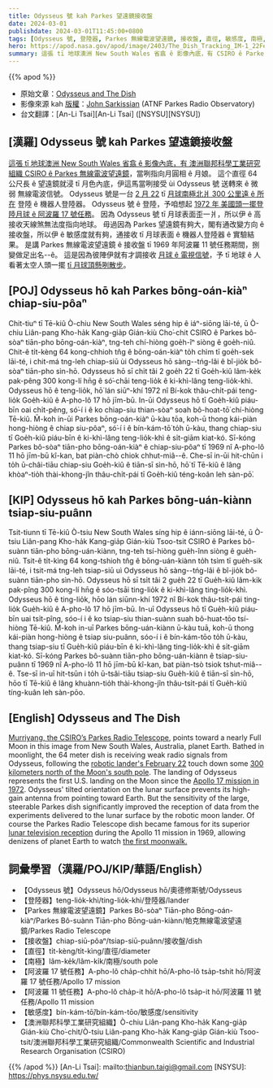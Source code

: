```yaml
---
title: Odysseus 號 kah Parkes 望遠鏡接收盤
date: 2024-03-01
publishdate: 2024-03-01T11:45:00+0800
tags: [Odysseus 號, 登陸器, Parkes 無線電波望遠鏡, 接收盤, 直徑, 敏感度, 南極, 阿波羅 17 號任務, 阿波羅 11 號任務, 澳洲聯邦科學工業研究組織, CSIRO]
hero: https://apod.nasa.gov/apod/image/2403/The_Dish_Tracking_IM-1_22February2024_04s.jpg
summary: 這張 tī 地球澳洲 New South Wales 省翕 ê 影像內底，有 CSIRO ê Parkes 無線電波望遠鏡，當咧指向月圓相 ê 月娘。
---
```


{{% apod %}}

- 原始文章：[Odysseus and The Dish](https://apod.nasa.gov/apod/ap240301.html)
- 影像來源 kah [版權][copyright]：[John Sarkissian](https://www.parkes.atnf.csiro.au/people/sar049/) (ATNF Parkes Radio Observatory)
- 台文翻譯：[An-Li Tsai][An-Li Tsai] ([NSYSU][NSYSU])

## [漢羅] Odysseus 號 kah Parkes 望遠鏡接收盤
[這張 tī 地球澳洲 New South Wales 省翕 ê 影像內底，有 澳洲聯邦科學工業研究組織 CSIRO ê Parkes 無線電波望遠鏡][Murriyang, the CSIRO’s Parkes Radio Telescope]，當咧指向月圓相 ê 月娘。
這个直徑 64 公尺長 ê 望遠鏡就浸 tī 月色內底，伊這馬當咧接受 ùi Odysseus 號 送轉來 ê 微弱 無線電波信號。
Odysseus 號是一台 [2 月 22][robotic lander's February 22] tī [月球南極北爿 300 公里遠 ê 所在][300 kilometers north of the Moon's south pole] 登陸 ê 機器人登陸器。
Odysseus 號 ê 登陸，予咱想起 [1972 年 美國頭一擺登陸月球 ê 阿波羅 17 號任務][Apollo 17 mission in 1972]。
因為 Odysseus 號 tī 月球表面歪一爿，所以伊 ê 高接收天線煞無法度指向地球。
毋過因為 Parkes 望遠鏡有夠大，閣有通改變方向 ê 接收盤，所以伊 ê 敏感度就有夠，通接收 tī 月球表面 ê 機器人登陸器 ê 實驗結果。
是講 Parkes 無線電波望遠鏡 ê 接收盤 tī 1969 年阿波羅 11 號任務期間，捌變做足出名--ê。
這是因為彼陣伊就有才調接收 [月球 ê 電視信號][lunar television reception]，予 tī 地球 ê 人看著太空人頭一擺 [tī 月球頂懸咧散步][the first moonwalk.]。

## [POJ] Odysseus hō kah Parkes bōng-oán-kiàⁿ chiap-siu-pôaⁿ
Chit-tiuⁿ tī Tē-kiû Ò-chiu New South Wales séng hip ê iáⁿ-siōng lāi-té, ū Ò-chiu Liân-pang Kho-ha̍k Kang-gia̍p Gián-kiù Cho͘-chit CSIRO ê Parkes bô-sòaⁿ tiān-pho bōng-oán-kiàⁿ, tng-teh chí-hiòng goe̍h-îⁿ siòng ê goe̍h-niû.
Chit-ê ti̍t-kèng 64 kong-chhioh tn̂g ê bōng-oán-kiàⁿ to̍h chìm tī goe̍h-sek lāi-té, i chit-má tng-leh chiap-siū ùi Odysseus hō sàng--tńg-lâi ê bî-jio̍k bô-sòaⁿ tiān-pho sìn-hō.
Odysseus hō sī chi̍t tâi 2 goe̍h 22 tī Goe̍h-kiû lâm-ke̍k pak-pêng 300 kong-lí hn̄g ê só͘-chāi teng-lio̍k ê ki-khì-lâng teng-lio̍k-khì.
Odysseus hō ê teng-lio̍k, hō͘ lán siūⁿ-khí 1972 nî Bí-kok thâu-chi̍t-pái teng-lio̍k Goe̍h-kiû ê A-pho-lô 17 hō jīm-bū.
In-ūi Odysseus hō tī Goe̍h-kiû piáu-bīn oai chi̍t-pêng, só͘-í i ê ko chiap-siu thian-sòaⁿ soah bô-hoat-tō͘ chí-hiòng Tē-kiû.
M̄-koh in-ūi Parkes bōng-oán-kiàⁿ ū-kàu tōa, koh-ū thong kái-piàn hong-hiòng ê chiap siu-pôaⁿ, só͘-í i ê bín-kám-tō͘ to̍h ū-kàu, thang chiap-siu tī Goe̍h-kiû piáu-bīn ê ki-khì-lâng teng-lio̍k-khì ê si̍t-giām kiat-kó.
Sī-kóng Parkes bô-sòaⁿ tiān-pho bōng-oán-kiàⁿ ê chiap-siu-pôaⁿ tī 1969 nî A-pho-lô 11 hō jīm-bū kî-kan, bat piàn-chò chiok chhut-miâ--ê.
Che-sī in-ūi hit-chūn i to̍h ū-châi-tiāu chiap-siu Goe̍h-kiû ê tiān-sī sìn-hō, hō͘ tī Tē-kiû ê lâng khòaⁿ-tio̍h thài-khong-jîn thâu-chi̍t-pái tī Goe̍h-kiû téng-koân leh sàn-pō͘.

## [KIP] Odysseus hō kah Parkes bōng-uán-kiànn tsiap-siu-puânn
Tsit-tiunn tī Tē-kiû Ò-tsiu New South Wales síng hip ê iánn-siōng lāi-té, ū Ò-tsiu Liân-pang Kho-ha̍k Kang-gia̍p Gián-kiù Tsoo-tsit CSIRO ê Parkes bô-suànn tiān-pho bōng-uán-kiànn, tng-teh tsí-hiòng gue̍h-înn siòng ê gue̍h-niû.
Tsit-ê ti̍t-kìng 64 kong-tshioh tn̂g ê bōng-uán-kiànn to̍h tsìm tī gue̍h-sik lāi-té, i tsit-má tng-leh tsiap-siū uì Odysseus hō sàng--tńg-lâi ê bî-jio̍k bô-suànn tiān-pho sìn-hō.
Odysseus hō sī tsi̍t tâi 2 gue̍h 22 tī Gue̍h-kiû lâm-ki̍k pak-pîng 300 kong-lí hn̄g ê sóo-tsāi ting-lio̍k ê ki-khì-lâng ting-lio̍k-khì.
Odysseus hō ê ting-lio̍k, hōo lán siūnn-khí 1972 nî Bí-kok thâu-tsi̍t-pái ting-lio̍k Gue̍h-kiû ê A-pho-lô 17 hō jīm-bū.
In-uī Odysseus hō tī Gue̍h-kiû piáu-bīn uai tsi̍t-pîng, sóo-í i ê ko tsiap-siu thian-suànn suah bô-huat-tōo tsí-hiòng Tē-kiû.
M̄-koh in-uī Parkes bōng-uán-kiànn ū-kàu tuā, koh-ū thong kái-piàn hong-hiòng ê tsiap siu-puânn, sóo-í i ê bín-kám-tōo to̍h ū-kàu, thang tsiap-siu tī Gue̍h-kiû piáu-bīn ê ki-khì-lâng ting-lio̍k-khì ê si̍t-giām kiat-kó.
Sī-kóng Parkes bô-suànn tiān-pho bōng-uán-kiànn ê tsiap-siu-puânn tī 1969 nî A-pho-lô 11 hō jīm-bū kî-kan, bat piàn-tsò tsiok tshut-miâ--ê.
Tse-sī in-uī hit-tsūn i to̍h ū-tsâi-tiāu tsiap-siu Gue̍h-kiû ê tiān-sī sìn-hō, hōo tī Tē-kiû ê lâng khuànn-tio̍h thài-khong-jîn thâu-tsi̍t-pái tī Gue̍h-kiû tíng-kuân leh sàn-pōo.

## [English] Odysseus and The Dish
[Murriyang, the CSIRO’s Parkes Radio Telescope][Murriyang, the CSIRO’s Parkes Radio Telescope], points toward a nearly Full Moon in this image from New South Wales, Australia, planet Earth.
Bathed in moonlight, the 64 meter dish is receiving weak radio signals from Odysseus, following the [robotic lander's February 22][robotic lander's February 22] touch down some [300 kilometers north of the Moon's south pole][300 kilometers north of the Moon's south pole].
The landing of Odysseus represents the first U.S.
landing on the Moon since the [Apollo 17 mission in 1972][Apollo 17 mission in 1972].
Odysseus' tilted orientation on the lunar surface prevents its high-gain antenna from pointing toward Earth.
But the sensitivity of the large, steerable Parkes dish significantly improved the reception of data from the experiments delivered to the lunar surface by the robotic moon lander.
Of course the Parkes Radio Telescope dish became famous for its superior [lunar television reception][lunar television reception] during the Apollo 11 mission in 1969, allowing denizens of planet Earth to watch [the first moonwalk.][the first moonwalk.]

## 詞彙學習（漢羅/POJ/KIP/華語/English）
- 【Odysseus 號】Odysseus hō/Odysseus hō/奧德修斯號/Odysseus
- 【登陸器】teng-lio̍k-khì/ting-lio̍k-khì/登陸器/lander
- 【Parkes 無線電波望遠鏡】Parkes Bô-sòaⁿ Tiān-pho Bōng-oán-kiàⁿ/Parkes Bô-suànn Tiān-pho Bōng-uán-kiànn/帕克無線電波望遠鏡/Parkes Radio Telescope
- 【接收盤】chiap-siū-pôaⁿ/tsiap-siū-puânn/接收盤/dish
- 【直徑】ti̍t-kèng/ti̍t-kìng/直徑/diameter
- 【南極】lâm-ke̍k/lâm-ki̍k/南極/south pole
- 【阿波羅 17 號任務】A-pho-lô cha̍p-chhit hō/A-pho-lô tsa̍p-tshit hō/阿波羅 17 號任務/Apollo 17 mission
- 【阿波羅 11 號任務】A-pho-lô cha̍p-it hō/A-pho-lô tsa̍p-it hō/阿波羅 11 號任務/Apollo 11 mission
- 【敏感度】bín-kám-tō͘/bín-kám-tōo/敏感度/sensitivity
- 【澳洲聯邦科學工業研究組織】Ò-chiu Liân-pang Kho-ha̍k Kang-gia̍p Gián-kiù Cho͘-chit/Ò-tsiu Liân-pang Kho-ha̍k Kang-gia̍p Gián-kiù Tsoo-tsit/澳洲聯邦科學工業研究組織/Commonwealth Scientific and Industrial Research Organisation (CSIRO)

{{% /apod %}}
[An-Li Tsai]: mailto:thianbun.taigi@gmail.com
[NSYSU]: https://phys.nsysu.edu.tw/

[copyright]: https://apod.nasa.gov/apod/fap/lib/about_apod.html#srapply
[License]: https://creativecommons.org/licenses/by/3.0/

[Murriyang, the CSIRO’s Parkes Radio Telescope]:https://www.parkes.atnf.csiro.au/
[robotic lander's February 22]:https://blogs.nasa.gov/artemis/2024/02/28/nasa-intuitive-machines-share-images-from-the-moon-provide-science-updates/
[300 kilometers north of the Moon's south pole]:https://www.nasa.gov/missions/lro/nasas-lro-images-intuitive-machines-odysseus-lander/
[Apollo 17 mission in 1972]:https://apod.nasa.gov/apod/ap240117.html
[lunar television reception]:https://www.csiro.au/en/about/facilities-collections/atnf/parkes-radio-telescope-murriyang/apollo-11-moon-landing
[the first moonwalk.]:https://www.youtube.com/watch?v=S9HdPi9Ikhk
